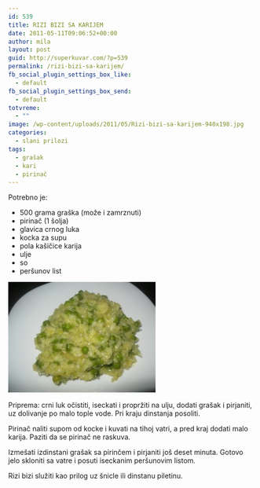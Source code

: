 ```yaml
---
id: 539
title: RIZI BIZI SA KARIJEM
date: 2011-05-11T09:06:52+00:00
author: mila
layout: post
guid: http://superkuvar.com/?p=539
permalink: /rizi-bizi-sa-karijem/
fb_social_plugin_settings_box_like:
  - default
fb_social_plugin_settings_box_send:
  - default
totvreme:
  - ""
image: /wp-content/uploads/2011/05/Rizi-bizi-sa-karijem-940x198.jpg
categories:
  - slani prilozi
tags:
  - grašak
  - kari
  - pirinač
---
```

Potrebno je:

  * 500 grama graška (može i zamrznuti)
  * pirinač (1 šolja)
  * glavica crnog luka
  * kocka za supu
  * pola kašičice karija
  * ulje
  * so
  * peršunov list

<img class="alignnone size-medium wp-image-5624" src="/wp-content/uploads/2011/05/Rizi-bizi-sa-karijem-300x225.jpg" alt="Rizi bizi sa karijem" width="300" height="225" /> 

Priprema: crni luk očistiti, iseckati i propržiti na ulju, dodati grašak i pirjaniti, uz dolivanje po malo tople vode. Pri kraju dinstanja posoliti.

Pirinač naliti supom od kocke i kuvati na tihoj vatri, a pred kraj dodati malo karija. Paziti da se pirinač ne raskuva.

Izmešati izdinstani grašak sa pirinčem i pirjaniti još deset minuta. Gotovo jelo skloniti sa vatre i posuti iseckanim peršunovim listom.

Rizi bizi služiti kao prilog uz šnicle ili dinstanu piletinu.